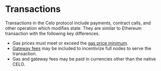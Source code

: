 # Transactions

Transactions in the Celo protocol include payments, contract calls, and other operation which modifies state. They are similar to Ethereum transaction with the following key differences.

- Gas prices must meet or exceed the [gas price minimum](./gas-pricing.md).
- [Gateway fees](./full-node-incentives.md) may be included to incentivize full nodes to serve the transaction.
- Gas and gateway fees may be paid in currencies other than the native CELO.
